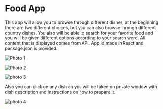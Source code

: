 # Food App

This app will allow you to browse through different dishes, at the beginning there are two different choices, but you can also browse through different country dishes. You also will be able to search for your favorite food and you will be given different options according to your search word. All content that is displayed comes from API. App id made in React and package.json is provided.

![Photo 1](https://user-images.githubusercontent.com/104715456/175558115-cedd4a8e-6aea-4038-9d9a-16692cc36f3b.PNG)

![Photo 2](https://user-images.githubusercontent.com/104715456/175558133-df5928f1-b18f-44a2-a7b6-2097c90bce66.PNG)

![photo 3](https://user-images.githubusercontent.com/104715456/175558159-c46c9f47-5285-4cb5-80d1-46b67ff98f0d.PNG)

Also you can click on any dish an you will be taken on private window with dish description and instructions on how to prepare it. 

![photo 4](https://user-images.githubusercontent.com/104715456/175558215-cfe2d18e-ff08-43de-9daa-c458705adbb4.PNG)
